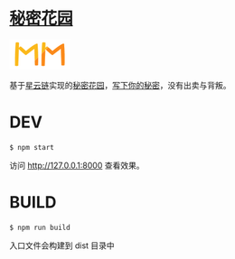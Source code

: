 # <a href="https://kreja.github.io/mm">秘密花园</a>

<img src="img/logo.png" width="107px" />

基于<a href="https://nebulas.io/">星云链</a>实现的<a href="https://kreja.github.io/mm">秘密花园</a>，<a href="https://kreja.github.io/mm">写下你的秘密</a>，没有出卖与背叛。

# DEV

```
$ npm start
```

访问 <a href="http://127.0.0.1:8000">http://127.0.0.1:8000</a> 查看效果。

# BUILD

```
$ npm run build
```

入口文件会构建到 dist 目录中